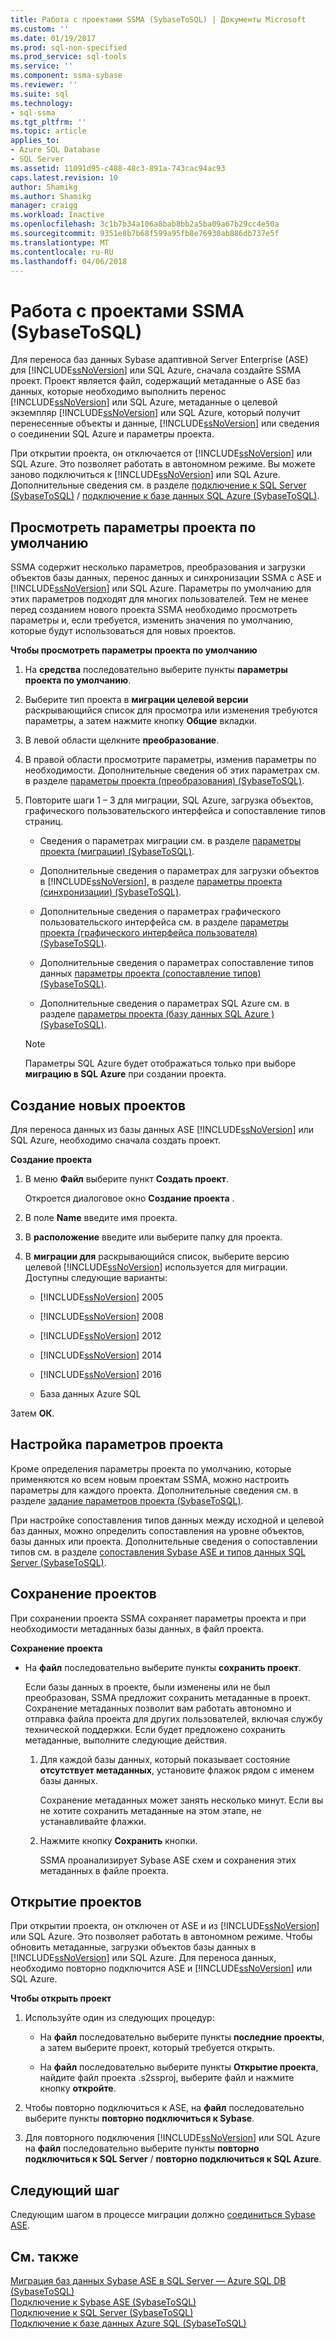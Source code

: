 ```yaml
---
title: Работа с проектами SSMA (SybaseToSQL) | Документы Microsoft
ms.custom: ''
ms.date: 01/19/2017
ms.prod: sql-non-specified
ms.prod_service: sql-tools
ms.service: ''
ms.component: ssma-sybase
ms.reviewer: ''
ms.suite: sql
ms.technology:
- sql-ssma
ms.tgt_pltfrm: ''
ms.topic: article
applies_to:
- Azure SQL Database
- SQL Server
ms.assetid: 11091d95-c488-48c3-891a-743cac94ac93
caps.latest.revision: 10
author: Shamikg
ms.author: Shamikg
manager: craigg
ms.workload: Inactive
ms.openlocfilehash: 3c1b7b34a106a8bab8bb2a5ba09a67b29cc4e50a
ms.sourcegitcommit: 9351e8b7b68f599a95fb8e76930ab886db737e5f
ms.translationtype: MT
ms.contentlocale: ru-RU
ms.lasthandoff: 04/06/2018
---
```

# <a name="working-with-ssma-projects-sybasetosql"></a>Работа с проектами SSMA (SybaseToSQL)
Для переноса баз данных Sybase адаптивной Server Enterprise (ASE) для [!INCLUDE[ssNoVersion](../../includes/ssnoversion_md.md)] или SQL Azure, сначала создайте SSMA проект. Проект является файл, содержащий метаданные о ASE баз данных, которые необходимо выполнить перенос [!INCLUDE[ssNoVersion](../../includes/ssnoversion_md.md)] или SQL Azure, метаданные о целевой экземпляр [!INCLUDE[ssNoVersion](../../includes/ssnoversion_md.md)] или SQL Azure, который получит перенесенные объекты и данные, [!INCLUDE[ssNoVersion](../../includes/ssnoversion_md.md)] или сведения о соединении SQL Azure и параметры проекта.  
  
При открытии проекта, он отключается от [!INCLUDE[ssNoVersion](../../includes/ssnoversion_md.md)] или SQL Azure. Это позволяет работать в автономном режиме. Вы можете заново подключиться к [!INCLUDE[ssNoVersion](../../includes/ssnoversion_md.md)] или SQL Azure. Дополнительные сведения см. в разделе [подключение к SQL Server &#40;SybaseToSQL&#41;](../../ssma/sybase/connecting-to-sql-server-sybasetosql.md) / [подключение к базе данных SQL Azure &#40;SybaseToSQL&#41;](../../ssma/sybase/connecting-to-azure-sql-db-sybasetosql.md).  
  
## <a name="reviewing-default-project-settings"></a>Просмотреть параметры проекта по умолчанию  
SSMA содержит несколько параметров, преобразования и загрузки объектов базы данных, перенос данных и синхронизации SSMA с ASE и [!INCLUDE[ssNoVersion](../../includes/ssnoversion_md.md)] или SQL Azure. Параметры по умолчанию для этих параметров подходят для многих пользователей. Тем не менее перед созданием нового проекта SSMA необходимо просмотреть параметры и, если требуется, изменить значения по умолчанию, которые будут использоваться для новых проектов.  
  
**Чтобы просмотреть параметры проекта по умолчанию**  
  
1.  На **средства** последовательно выберите пункты **параметры проекта по умолчанию**.  
  
2.  Выберите тип проекта в **миграции целевой версии** раскрывающийся список для просмотра или изменения требуются параметры, а затем нажмите кнопку **Общие** вкладки.  
  
3.  В левой области щелкните **преобразование**.  
  
4.  В правой области просмотрите параметры, изменив параметры по необходимости. Дополнительные сведения об этих параметрах см. в разделе [параметры проекта &#40;преобразования&#41; &#40;SybaseToSQL&#41;](../../ssma/sybase/project-settings-conversion-sybasetosql.md).  
  
5.  Повторите шаги 1 – 3 для миграции, SQL Azure, загрузка объектов, графического пользовательского интерфейса и сопоставление типов страниц.  
  
    -   Сведения о параметрах миграции см. в разделе [параметры проекта &#40;миграции&#41; &#40;SybaseToSQL&#41;](../../ssma/sybase/project-settings-migration-sybasetosql.md).  
  
    -   Дополнительные сведения о параметрах для загрузки объектов в [!INCLUDE[ssNoVersion](../../includes/ssnoversion_md.md)], в разделе [параметры проекта &#40;синхронизации&#41; &#40;SybaseToSQL&#41;](../../ssma/sybase/project-settings-synchronization-sybasetosql.md).  
  
    -   Дополнительные сведения о параметрах графического пользовательского интерфейса см. в разделе [параметры проекта &#40;графического интерфейса пользователя&#41; &#40;SybaseToSQL&#41;](../../ssma/sybase/project-settings-gui-sybasetosql.md).  
  
    -   Дополнительные сведения о параметрах сопоставление типов данных [параметры проекта &#40;сопоставление типов&#41; &#40;SybaseToSQL&#41;](../../ssma/sybase/project-settings-type-mapping-sybasetosql.md).  
  
    -   Дополнительные сведения о параметрах SQL Azure см. в разделе [параметры проекта &#40;базу данных SQL Azure &#41; &#40;SybaseToSQL&#41;](../../ssma/sybase/project-settings-azure-sql-db-sybasetosql.md).  
  
    > [!NOTE]  
    > Параметры SQL Azure будет отображаться только при выборе **миграцию в SQL Azure** при создании проекта.  
  
## <a name="creating-new-projects"></a>Создание новых проектов  
Для переноса данных из базы данных ASE [!INCLUDE[ssNoVersion](../../includes/ssnoversion_md.md)] или SQL Azure, необходимо сначала создать проект.  
  
**Создание проекта**  
  
1.  В меню **Файл** выберите пункт **Создать проект**.  
  
    Откроется диалоговое окно **Создание проекта** .  
  
2.  В поле **Name** введите имя проекта.  
  
3.  В **расположение** введите или выберите папку для проекта.  
  
4.  В **миграции для** раскрывающийся список, выберите версию целевой [!INCLUDE[ssNoVersion](../../includes/ssnoversion_md.md)] используется для миграции. Доступны следующие варианты:  
  
    -   [!INCLUDE[ssNoVersion](../../includes/ssnoversion_md.md)] 2005  
  
    -   [!INCLUDE[ssNoVersion](../../includes/ssnoversion_md.md)] 2008  
  
    -   [!INCLUDE[ssNoVersion](../../includes/ssnoversion_md.md)] 2012  
  
    -   [!INCLUDE[ssNoVersion](../../includes/ssnoversion_md.md)] 2014  
  
    -   [!INCLUDE[ssNoVersion](../../includes/ssnoversion_md.md)] 2016  
  
    -   База данных Azure SQL  
  
Затем **ОК**.  
  
## <a name="customizing-project-settings"></a>Настройка параметров проекта  
Кроме определения параметры проекта по умолчанию, которые применяются ко всем новым проектам SSMA, можно настроить параметры для каждого проекта. Дополнительные сведения см. в разделе [задание параметров проекта &#40;SybaseToSQL&#41;](../../ssma/sybase/setting-project-options-sybasetosql.md).  
  
При настройке сопоставления типов данных между исходной и целевой баз данных, можно определить сопоставления на уровне объектов, базы данных или проекта. Дополнительные сведения о сопоставлении типов см. в разделе [сопоставления Sybase ASE и типов данных SQL Server &#40;SybaseToSQL&#41;](../../ssma/sybase/mapping-sybase-ase-and-sql-server-data-types-sybasetosql.md).  
  
## <a name="saving-projects"></a>Сохранение проектов  
При сохранении проекта SSMA сохраняет параметры проекта и при необходимости метаданных базы данных, в файл проекта.  
  
**Сохранение проекта**  
  
-   На **файл** последовательно выберите пункты **сохранить проект**.  
  
    Если базы данных в проекте, были изменены или не был преобразован, SSMA предложит сохранить метаданные в проект. Сохранение метаданных позволит вам работать автономно и отправка файла проекта для других пользователей, включая службу технической поддержки. Если будет предложено сохранить метаданные, выполните следующие действия.  
  
    1.  Для каждой базы данных, который показывает состояние **отсутствует метаданных**, установите флажок рядом с именем базы данных.  
  
        Сохранение метаданных может занять несколько минут. Если вы не хотите сохранить метаданные на этом этапе, не устанавливайте флажки.  
  
    2.  Нажмите кнопку **Сохранить** кнопки.  
  
        SSMA проанализирует Sybase ASE схем и сохранения этих метаданных в файле проекта.  
  
## <a name="opening-projects"></a>Открытие проектов  
При открытии проекта, он отключен от ASE и из [!INCLUDE[ssNoVersion](../../includes/ssnoversion_md.md)] или SQL Azure. Это позволяет работать в автономном режиме. Чтобы обновить метаданные, загрузки объектов базы данных в [!INCLUDE[ssNoVersion](../../includes/ssnoversion_md.md)] или SQL Azure. Для переноса данных, необходимо повторно подключится ASE и [!INCLUDE[ssNoVersion](../../includes/ssnoversion_md.md)] или SQL Azure.  
  
**Чтобы открыть проект**  
  
1.  Используйте один из следующих процедур:  
  
    -   На **файл** последовательно выберите пункты **последние проекты**, а затем выберите проект, который требуется открыть.  
  
    -   На **файл** последовательно выберите пункты **Открытие проекта**, найдите файл проекта .s2ssproj, выберите файл и нажмите кнопку **откройте**.  
  
2.  Чтобы повторно подключиться к ASE, на **файл** последовательно выберите пункты **повторно подключиться к Sybase**.  
  
3.  Для повторного подключения [!INCLUDE[ssNoVersion](../../includes/ssnoversion_md.md)] или SQL Azure на **файл** последовательно выберите пункты **повторно подключиться к SQL Server** / **повторно подключиться к SQL Azure**.  
  
## <a name="next-step"></a>Следующий шаг  
Следующим шагом в процессе миграции должно [соединиться Sybase ASE](http://msdn.microsoft.com/en-us/a45a2330-9175-4c9e-af38-ef920e350614).  
  
## <a name="see-also"></a>См. также  
[Миграция баз данных Sybase ASE в SQL Server — Azure SQL DB &#40;SybaseToSQL&#41;](../../ssma/sybase/migrating-sybase-ase-databases-to-sql-server-azure-sql-db-sybasetosql.md)  
[Подключение к Sybase ASE &#40;SybaseToSQL&#41;](../../ssma/sybase/connecting-to-sybase-ase-sybasetosql.md)  
[Подключение к SQL Server &#40;SybaseToSQL&#41;](../../ssma/sybase/connecting-to-sql-server-sybasetosql.md)  
[Подключение к базе данных Azure SQL &#40;SybaseToSQL&#41;](../../ssma/sybase/connecting-to-azure-sql-db-sybasetosql.md)  
  
